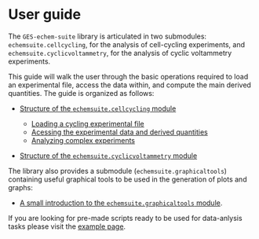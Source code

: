 # User guide

The `GES-echem-suite` library is articulated in two submodules: `echemsuite.cellcycling`, for the analysis of cell-cycling experiments, and `echemsuite.cyclicvoltammetry`, for the analysis of cyclic voltammetry experiments.

This guide will walk the user through the basic operations required to load an experimental file, access the data within, and compute the main derived quantities. The guide is organized as follows:

* [Structure of the `echemsuite.cellcycling` module](CellCyclingModule)
  * [Loading a cycling experimental file](CellCycling_Loading)
  * [Acessing the experimental data and derived quantities](CellCycling_AccessingData)
  * [Analyzing complex experiments](CellCycling_AnalyzingExperiment)

* [Structure of the `echemsuite.cyclicvoltammetry` module](CyclicVoltammetryModule)

The library also provides a submodule (`echemsuite.graphicaltools`) containing useful graphical tools to be used in the generation of plots and graphs:
* [A small introduction to the `echemsuite.graphicaltools` module](GraphicalModule).

If you are looking for pre-made scripts ready to be used for data-anlysis tasks please visit the [example page](Examples-main).